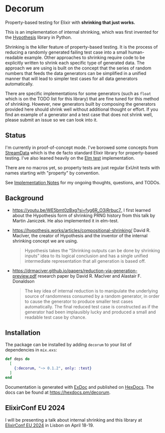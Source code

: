 # Decorum

Property-based testing for Elixir with **shrinking that just works.**

This is an implementation of internal shrinking, which was first invented for the [Hypothesis](https://github.com/HypothesisWorks/hypothesis) library in Python.

Shrinking is the killer feature of property-based testing. It is the process of reducing a randomly generated failing test case into a small human-readable example.
Other approaches to shrinking require code to be explicitly written to shrink each specific type of generated data.
The approach we are using is built on the concept that the series of random numbers that feeds the data generators can be simplified in a unified manner that will lead to simpler test cases for all data generators automatically.

There are specific implementations for some generators (such as `float` which is on the TODO list for this library) that are fine tuned for this method of shrinking.
However, new generators built by composing the generators provided here should shrink well without additional thought or effort.
If you find an example of a generator and a test case that does not shrink well, please submit an issue so we can look into it.

## Status

I'm currently in proof-of-concept mode. I've borowed some concepts from [StreamData](https://github.com/whatyouhide/stream_data) which is the de facto standard Elixir library for property-based testing. I've also leaned heavily on the [Elm test](https://github.com/elm-explorations/test) implementation.

There are no macros yet, so property tests are just regular ExUnit tests with names starting with "property" by convention.

See [Implementation Notes](NOTES.md) for my ongoing thoughts, questions, and TODOs.

## Background

- https://youtu.be/WE5bmt0zBxg?si=fyg6R_O3iRrbuc7_ I first learned about the Hypothesis form of shrinking PRNG history from this talk by Martin Janiczek. He also implemented it in elm-test.

- https://hypothesis.works/articles/compositional-shrinking/
  David R. MacIver, the creator of Hypothesis and the inventor of the internal shrinking concept we are using.

  > Hypothesis takes the “Shrinking outputs can be done by shrinking inputs” idea to its logical conclusion and has a single unified intermediate representation that all generation is based off.

- https://drmaciver.github.io/papers/reduction-via-generation-preview.pdf research paper by David R. MacIver and Alastair F. Donaldson
  > The key idea of internal reduction is to manipulate the underlying source of randomness
  > consumed by a random generator, in order to cause the generator to produce smaller test
  > cases automatically. The final reduced test case is constructed as if the generator had been
  > implausibly lucky and produced a small and readable test case by chance.

## Installation

The package can be installed
by adding `decorum` to your list of dependencies in `mix.exs`:

```elixir
def deps do
  [
    {:decorum, "~> 0.1.2", only: :test}
  ]
end
```

Documentation is generated with [ExDoc](https://github.com/elixir-lang/ex_doc)
and published on [HexDocs](https://hexdocs.pm). The docs can
be found at <https://hexdocs.pm/decorum>.

## ElixirConf EU 2024

I will be presenting a talk about internal shrinking and this library at [ElixirConf EU 2024](https://www.elixirconf.eu/talks/the-magic-of-internal-shrinking-for-property-based-testing/) in Lisbon on April 18-19.
